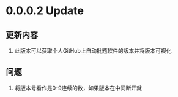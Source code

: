 # 0.0.0.2 Update

## 更新内容

1. 此版本可以获取个人GitHub上自动批题软件的版本并将版本可视化

## 问题

1. 将版本号看作是0-9连续的数，如果版本在中间断开就
